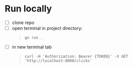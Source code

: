 # Run locally

- [ ] clone repo
- [ ] open terminal in project directory:  
    > `go run .`
- [ ] in new terminal tab
    > `curl -H 'Authorization: Bearer {TOKEN}' -X GET 'http://localhost:8000/clicks'`